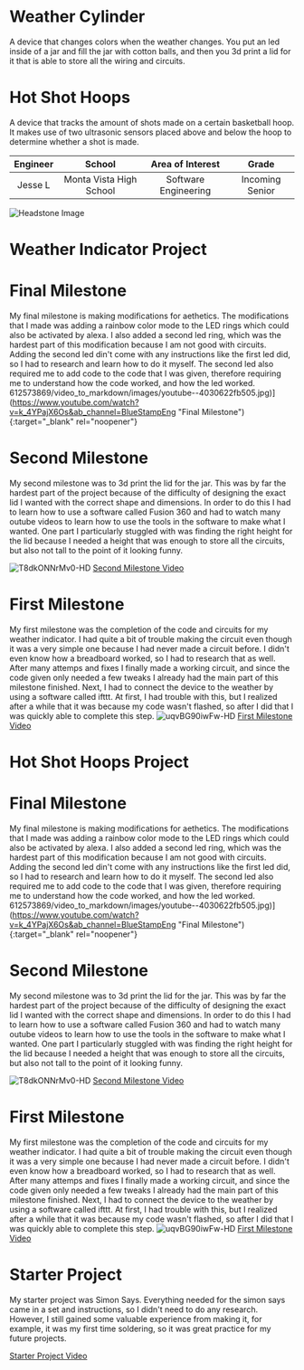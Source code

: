 ﻿# Weather Cylinder
A device that changes colors when the weather changes. You put an led inside of a jar and fill the jar with cotton balls, and then you 3d print a lid for it that is able to store all the wiring and circuits.

# Hot Shot Hoops
A device that tracks the amount of shots made on a certain basketball hoop. It makes use of two ultrasonic sensors placed above and below the hoop to determine whether a shot is made. 

| **Engineer** | **School** | **Area of Interest** | **Grade** |
|:--:|:--:|:--:|:--:|
| Jesse L | Monta Vista High School | Software Engineering | Incoming Senior

![Headstone Image](https://bluestampengineering.com/wp-content/uploads/2016/05/improve.jpg)
# Weather Indicator Project

# Final Milestone
My final milestone is making modifications for aethetics. The modifications that I made was adding a rainbow color mode to the LED rings which could also be activated by alexa. I also added a second led ring, which was the hardest part of this modification because I am not good with circuits. Adding the second led din't come with any instructions like the first led did, so I had to research and learn how to do it myself. The second led also required me to add code to the code that I was given, therefore requiring me to understand how the code worked, and how the led worked.
612573869/video_to_markdown/images/youtube--4030622fb505.jpg)](https://www.youtube.com/watch?v=k_4YPajX6Os&ab_channel=BlueStampEng "Final Milestone"){:target="_blank" rel="noopener"}

# Second Milestone
My second milestone was to 3d print the lid for the jar. This was by far the hardest part of the project because of the difficulty of designing the exact lid I wanted with the correct shape and dimensions. In order to do this I had to learn how to use a software called Fusion 360 and had to watch many outube videos to learn how to use the tools in the software to make what I wanted. One part I particularly stuggled with was finding the right height for the lid because I needed a height that was enough to store all the circuits, but also not tall to the point of it looking funny.

![T8dkONNrMv0-HD](https://user-images.githubusercontent.com/108752070/179270916-31c0c7ba-3e3f-44bc-b2c3-3fd0355e09ce.jpg)
[Second Milestone Video](https://www.youtube.com/watch?v=y3VAmNlER5Y&feature=emb_logo "Second Milestone")

# First Milestone
My first milestone was the completion of the code and circuits for my weather indicator. I had quite a bit of trouble making the circuit even though it was a very simple one because I had never made a circuit before. I didn't even know how a breadboard worked, so I had to research that as well. After many attemps and fixes I finally made a working circuit, and since the code given only needed a few tweaks I already had the main part of this milestone finished. Next, I had to connect the device to the weather by using a software called ifttt. At first, I had trouble with this, but I realized after a while that it was because my code wasn't flashed, so after I did that I was quickly able to complete this step.
![uqvBG90iwFw-HD](https://user-images.githubusercontent.com/108752070/179270733-7b7be9d8-dec2-4288-bd0d-55864d1c1d23.jpg)
[First Milestone Video](https://www.youtube.com/watch?v=uqvBG90iwFw&ab_channel=BlueStampEng "First Milestone")

# Hot Shot Hoops Project

# Final Milestone
My final milestone is making modifications for aethetics. The modifications that I made was adding a rainbow color mode to the LED rings which could also be activated by alexa. I also added a second led ring, which was the hardest part of this modification because I am not good with circuits. Adding the second led din't come with any instructions like the first led did, so I had to research and learn how to do it myself. The second led also required me to add code to the code that I was given, therefore requiring me to understand how the code worked, and how the led worked.
612573869/video_to_markdown/images/youtube--4030622fb505.jpg)](https://www.youtube.com/watch?v=k_4YPajX6Os&ab_channel=BlueStampEng "Final Milestone"){:target="_blank" rel="noopener"}

# Second Milestone
My second milestone was to 3d print the lid for the jar. This was by far the hardest part of the project because of the difficulty of designing the exact lid I wanted with the correct shape and dimensions. In order to do this I had to learn how to use a software called Fusion 360 and had to watch many outube videos to learn how to use the tools in the software to make what I wanted. One part I particularly stuggled with was finding the right height for the lid because I needed a height that was enough to store all the circuits, but also not tall to the point of it looking funny.

![T8dkONNrMv0-HD](https://user-images.githubusercontent.com/108752070/179270916-31c0c7ba-3e3f-44bc-b2c3-3fd0355e09ce.jpg)
[Second Milestone Video](https://www.youtube.com/watch?v=y3VAmNlER5Y&feature=emb_logo "Second Milestone")

# First Milestone
My first milestone was the completion of the code and circuits for my weather indicator. I had quite a bit of trouble making the circuit even though it was a very simple one because I had never made a circuit before. I didn't even know how a breadboard worked, so I had to research that as well. After many attemps and fixes I finally made a working circuit, and since the code given only needed a few tweaks I already had the main part of this milestone finished. Next, I had to connect the device to the weather by using a software called ifttt. At first, I had trouble with this, but I realized after a while that it was because my code wasn't flashed, so after I did that I was quickly able to complete this step.
![uqvBG90iwFw-HD](https://user-images.githubusercontent.com/108752070/179270733-7b7be9d8-dec2-4288-bd0d-55864d1c1d23.jpg)
[First Milestone Video](https://www.youtube.com/watch?v=uqvBG90iwFw&ab_channel=BlueStampEng "First Milestone")

# Starter Project
My starter project was Simon Says. Everything needed for the simon says came in a set and instructions, so I didn't need to do any research. However, I still gained some valuable experience from making it, for example, it was my first time soldering, so it was great practice for my future projects.

[Starter Project Video](https://www.youtube.com/watch?v=S9Sv7wB2I7I&t=2s&ab_channel=BlueStampEng "Starter Project")
